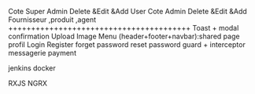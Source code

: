 Cote Super Admin Delete &Edit &Add  User
Cote Admin Delete &Edit &Add  Fournisseur ,produit ,agent
++++++++++++++++++++++++++++++++++++++++
Toast + modal confirmation
Upload Image
Menu (header+footer+navbar):shared 
page profil
Login Register forget password reset password
guard + interceptor
messagerie 
payment

jenkins
docker

RXJS
NGRX

